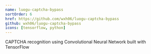 ```yaml
---
name: luogu-captcha-bypass
sortOrder: 6
href: https://github.com/wxh06/luogu-captcha-bypass
github: wxh06/luogu-captcha-bypass
icons: [tensorflow, python]
---
```


CAPTCHA recognition using Convolutional Neural Network built with TensorFlow
